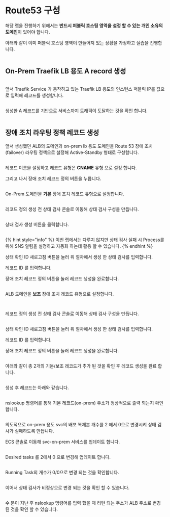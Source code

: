 # Route53 구성

해당 랩을 진행하기 위해서는 **반드시 퍼블릭 호스팅 영역을 설정 할 수 있는 개인 소유의 도메인**이 있어야 합니다.

아래와 같이 이미 퍼블릭 호스팅 영역이 만들어져 있는 상황을 가정하고 실습을 진행합니다.

<figure><img src=".gitbook/assets/image (69).png" alt=""><figcaption></figcaption></figure>

## On-Prem Traefik LB 용도 A record 생성

<figure><img src=".gitbook/assets/image (70).png" alt=""><figcaption></figcaption></figure>

앞서 Traefik Service 가 동작하고 있는 Traefik LB 용도의 인스턴스 퍼블릭 IP를 값으로  입력해 레코드를 생성합니다.

<figure><img src=".gitbook/assets/image (71).png" alt=""><figcaption></figcaption></figure>

생성한 A 레코드를 기반으로 서비스까지 트래픽이 도달하는 것을 확인 합니다.

<figure><img src=".gitbook/assets/image (72).png" alt=""><figcaption></figcaption></figure>

## 장애 조치 라우팅 정책 레코드 생성

앞서 생성했던 ALB의 도메인과 on-prem lb 용도 도메인을 Route 53 장애 조치(failover) 라우팅 정책으로 설정해 Active-Standby 형태로 구성합니다.

<figure><img src=".gitbook/assets/image (73).png" alt=""><figcaption></figcaption></figure>

레코드 이름을 설정하고 레코드 유형은 **CNAME** 유형 으로 설정 합니다.

그리고 나서 장애 조치 레코드 정의 버튼을 누릅니다.

<figure><img src=".gitbook/assets/image (74).png" alt=""><figcaption></figcaption></figure>

On-Prem 도메인을 **기본** 장애 조치 레코드 유형으로 설정합니다.

<figure><img src=".gitbook/assets/image (75).png" alt=""><figcaption></figcaption></figure>

레코드 정의 생성 전 상태 검사 콘솔로 이동해 상태 검사 구성을 만듭니다.

<figure><img src=".gitbook/assets/image (76).png" alt=""><figcaption></figcaption></figure>

상태 검사 생성 버튼을 클릭합니다.

<figure><img src=".gitbook/assets/image (79).png" alt=""><figcaption></figcaption></figure>

{% hint style="info" %}
이번 랩에서는 다루지 않지만 상태 검사 실패 시 Process를 위해 SNS 알림을 설정하고 자동화 하는데 활용 할 수 있습니다.
{% endhint %}

상태 확인 ID 새로고침 버튼을 눌러 위 절차에서 생성 한 상태 검사를 입력합니다.

레코드 ID 를 입력합니다.

장애 조치 레코드 정의 버튼을 눌러 레코드 생성을 완료합니다.

<figure><img src=".gitbook/assets/image (80).png" alt=""><figcaption></figcaption></figure>

ALB 도메인을 **보조** 장애 조치 레코드 유형으로 설정합니다.

<figure><img src=".gitbook/assets/image (81).png" alt=""><figcaption></figcaption></figure>

<figure><img src=".gitbook/assets/image (82).png" alt=""><figcaption></figcaption></figure>

레코드 정의 생성 전 상태 검사 콘솔로 이동해 상태 검사 구성을 만듭니다.

<figure><img src=".gitbook/assets/image (83).png" alt=""><figcaption></figcaption></figure>

상태 확인 ID 새로고침 버튼을 눌러 위 절차에서 생성 한 상태 검사를 입력합니다.

레코드 ID 를 입력합니다.

장애 조치 레코드 정의 버튼을 눌러 레코드 생성을 완료합니다.

<figure><img src=".gitbook/assets/image (84).png" alt=""><figcaption></figcaption></figure>

아래와 같이 총 2개의 기본/보조 레코드가 추가 된 것을 확인 후 레코드 생성을 완료 합니다.

<figure><img src=".gitbook/assets/image (85).png" alt=""><figcaption></figcaption></figure>

생성 후 레코드는 아래와 같습니다.

<figure><img src=".gitbook/assets/image (86).png" alt=""><figcaption></figcaption></figure>

nslookup 명령어를 통해 기본 레코드(on-prem) 주소가 정상적으로 출력 되는지 확인 합니다.

<figure><img src=".gitbook/assets/image (87).png" alt=""><figcaption></figcaption></figure>

의도적으로 on-prem 용도 svc의 배포 복제본 개수를 2 에서 0으로 변경시켜 상태 검사가 실패하도록 만듭니다.

ECS 콘솔로 이동해 svc-on-prem 서비스를 업데이트 합니다.

<figure><img src=".gitbook/assets/image (88).png" alt=""><figcaption></figcaption></figure>

Desired tasks 를 2에서 0 으로 변경해 업데이트 합니다.

<figure><img src=".gitbook/assets/image (89).png" alt=""><figcaption></figcaption></figure>

Running Task의 개수가 0/0으로 변경 되는 것을 확인합니다.

<figure><img src=".gitbook/assets/image (90).png" alt=""><figcaption></figcaption></figure>

이어서 상태 검사가 비정상으로 변경 되는 것을 확인 할 수 있습니다.

<figure><img src=".gitbook/assets/image (91).png" alt=""><figcaption></figcaption></figure>

수 분이 지난 후 nslookup 명령어를 입력 했을 때 리턴 되는 주소가 ALB 주소로 변경 된 것을 확인 할 수 있습니다.

<figure><img src=".gitbook/assets/image (92).png" alt=""><figcaption></figcaption></figure>
